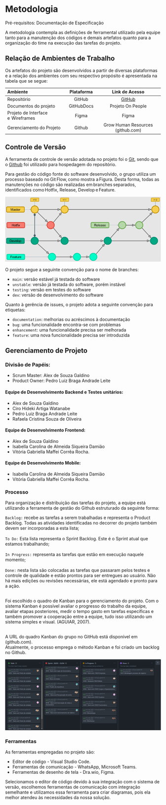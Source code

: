 

# Metodologia

Pré-requisitos: Documentação de Especificação

A metodologia contempla as definições de ferramental utilizado pela equipe tanto para a manutenção dos códigos e demais artefatos quanto para a organização do time na execução das tarefas do projeto.


## Relação de Ambientes de Trabalho

Os artefatos do projeto são desenvolvidos a partir de diversas plataformas e a relação dos ambientes com seu respectivo propósito é apresentada na tabela que se segue:

Ambiente|Plataforma|Link de Acesso
|:--------|:----------:|:--------------:|
|Repositório|GitHub|  [GitHub](https://github.com/ICEI-PUC-Minas-PMV-ADS/pmv-ads-2023-1-e4-proj-apdist-t4-onpeople)|
|Documentos do projeto|GitHubDocs|Projeto On People|[GitHub]()|
|Projeto de Interface e  Wireframes|Figma|Figma |[Figma]() | Ferramenta de colaboração e design de UI/UX rápida e avançada)|
|Gerenciamento do Projeto|Github|Grow Human Resources (github.com)|

## Controle de Versão

A ferramenta de controle de versão adotada no projeto foi o
[Git](https://git-scm.com/), sendo que o [Github](https://github.com)
foi utilizado para hospedagem do repositório.

Para gestão do código fonte do software desenvolvido, o grupo utiliza um processo baseado no Git Flow, como mostra a Figura. Desta forma, todas as manutenções no código são realizadas em branches separados, identificados como Hotfix, Release, Develop e Feature.   

<img src="./img/gitflow.png">


O projeto segue a seguinte convenção para o nome de branches:

- `main`: versão estável já testada do software
- `unstable`: versão já testada do software, porém instável
- `testing`: versão em testes do software
- `dev`: versão de desenvolvimento do software

Quanto à gerência de issues, o projeto adota a seguinte convenção para
etiquetas:

- `documentation`: melhorias ou acréscimos à documentação
- `bug`: uma funcionalidade encontra-se com problemas
- `enhancement`: uma funcionalidade precisa ser melhorada
- `feature`: uma nova funcionalidade precisa ser introduzida

## Gerenciamento de Projeto

### Divisão de Papéis:

- Scrum Master: Alex de Souza Galdino </br>
- Product Owner: Pedro Luiz Braga Andrade Leite

#### Equipe de Desenvolvimento Backend e Testes unitários: 
 - Alex de Souza Galdino
 - Ciro Hideki Artiga Watanabe
 - Pedro Luiz Braga Andrade Leite
 - Rafaela Cristina Souza de Oliveira

#### Equipe de Desenvolvimento Frontend: 
 - Alex de Souza Galdino
 - Isabella Carolina de Almeida Siqueira Damião 
 - Vitória Gabriella Maffei Corrêa Rocha.

#### Equipe de Desenvolvimento Mobile:
 - Isabella Carolina de Almeida Siqueira Damião 
 - Vitória Gabriella Maffei Corrêa Rocha.

### Processo

Para organização e distribuição das tarefas do projeto, a equipe está utilizando a ferramenta de gestão do Github estruturado da seguinte forma:

`Backlog:` recebe as tarefas a serem trabalhadas e representa o Product Backlog. Todas as atividades identificadas no decorrer do projeto também devem ser incorporadas a esta lista;
</br></br>
`To Do:` Esta lista representa o Sprint Backlog. Este é o Sprint atual que estamos trabalhando;
</br></br>
`In Progress:` representa as tarefas que estão em execução naquele momento;
</br></br>
`Done:` nesta lista são colocadas as tarefas que passaram pelos testes e controle de qualidade e estão prontos para ser entregues ao usuário. Não há mais edições ou revisões necessárias, ele está agendado e pronto para a ação. 
</br></br>

Foi escolhido o quadro de Kanban para o gerenciamento do projeto. Com o sistema Kanban é possível avaliar o progresso do trabalho da equipe, avaliar etapas posteriores, medir o tempo gasto em tarefas específicas e também promover a cooperação entre a equipe, tudo isso utilizando um sistema simples e visual. (AGUIAR, 2007). </br></br>

A URL do quadro Kanban do grupo no GitHub está disponível em (github.com). </br>
Atualmente, o processo emprega o método Kanban e foi criado um backlog no Github.

<img src="./img/kanban-img.png">
 
### Ferramentas

As ferramentas empregadas no projeto são:

- Editor de código - Visual Studio Code.
- Ferramentas de comunicação - WhatsApp, Microsoft Teams.
- Ferramentas de desenho de tela - Dra.wio, Figma.

Selecionamos o editor de código devido à sua integração com o sistema de versão, escolhemos ferramentas de comunicação com integração semelhante e utilizamos essa ferramenta para criar diagramas, pois ela melhor atendeu às necessidades da nossa solução.


